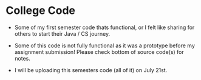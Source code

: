 # College Code
- Some of my first semester code thats functional, or I felt like sharing for others to start their Java / CS journey.

- Some of this code is not fully functional as it was a prototype before my assignment submission! Please check bottom of source code(s) for notes.

- I will be uploading this semesters code (all of it) on July 21st.
